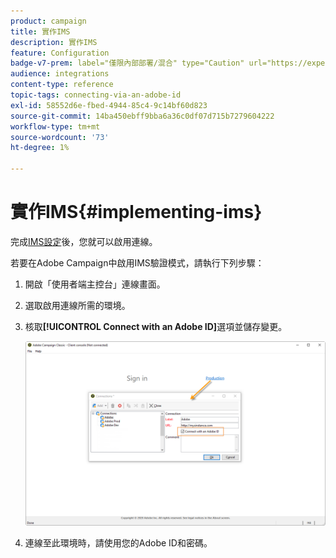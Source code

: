 ```yaml
---
product: campaign
title: 實作IMS
description: 實作IMS
feature: Configuration
badge-v7-prem: label="僅限內部部署/混合" type="Caution" url="https://experienceleague.adobe.com/docs/campaign-classic/using/installing-campaign-classic/architecture-and-hosting-models/hosting-models-lp/hosting-models.html?lang=zh-Hant" tooltip="僅適用於內部部署和混合部署"
audience: integrations
content-type: reference
topic-tags: connecting-via-an-adobe-id
exl-id: 58552d6e-fbed-4944-85c4-9c14bf60d823
source-git-commit: 14ba450ebff9bba6a36c0df07d715b7279604222
workflow-type: tm+mt
source-wordcount: '73'
ht-degree: 1%

---
```


# 實作IMS{#implementing-ims}

完成[IMS設定](configuring-ims.md)後，您就可以啟用連線。

若要在Adobe Campaign中啟用IMS驗證模式，請執行下列步驟：

1. 開啟「使用者端主控台」連線畫面。
1. 選取啟用連線所需的環境。
1. 核取&#x200B;**[!UICONTROL Connect with an Adobe ID]**&#x200B;選項並儲存變更。

   ![](assets/ims_1.png)

1. 連線至此環境時，請使用您的Adobe ID和密碼。
